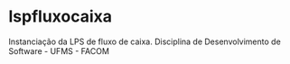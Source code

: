 # lspfluxocaixa
Instanciação da LPS de fluxo de caixa. Disciplina de Desenvolvimento de Software - UFMS - FACOM

